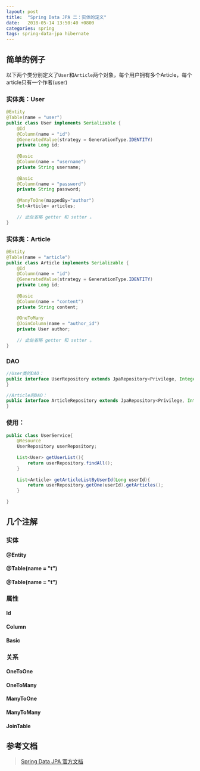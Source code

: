 ```yaml
---
layout: post
title:  "Spring Data JPA 二：实体的定义"
date:   2018-05-14 13:50:40 +0800
categories: spring
tags: spring-data-jpa hibernate
---
```


## 简单的例子
以下两个类分别定义了`User`和`Article`两个对象，每个用户拥有多个Article，每个article只有一个作者(user)

### 实体类：User
```java
@Entity 
@Table(name = "user") 
public class User implements Serializable {
    @Id
    @Column(name = "id")
    @GeneratedValue(strategy = GenerationType.IDENTITY)
    private Long id; 
    
    @Basic
    @Column(name = "username")
    private String username; 
    
    @Basic
    @Column(name = "password")
    private String password;
    
    @ManyToOne(mappedBy="author")
    Set<Article> articles;
    
    // 此处省略 getter 和 setter 。
}
```

### 实体类：Article
```java
@Entity 
@Table(name = "article") 
public class Article implements Serializable { 
    @Id
    @Column(name = "id")
    @GeneratedValue(strategy = GenerationType.IDENTITY)
    private Long id; 
    
    @Basic
    @Column(name = "content")
    private String content; 
    
    @OneToMany
    @JoinColumn(name = "author_id")
    private User author;
 
    // 此处省略 getter 和 setter 。
}
```

### DAO
```java
//User类的DAO：
public interface UserRepository extends JpaRepository<Privilege, Integer>  {
}

//Article的DAO：
public interface ArticleRepository extends JpaRepository<Privilege, Integer>  {
}
```

### 使用：
```java
public class UserService{
    @Resource
    UserRepository userRepository;
    
    List<User> getUserList(){
        return userRepository.findAll();
    }
    
    List<Article> getArticleListByUserId(Long userId){
        return userRepository.getOne(userId).getArticles();
    }
    
}

```
## 几个注解

### 实体
#### @Entity
#### @Table(name = "t")
#### @Table(name = "t")
 
 ### 属性
 
 #### Id
 
 #### Column
 
 #### Basic
 
 ### 关系
 
 #### OneToOne
 
 #### OneToMany
 
 #### ManyToOne
 
 #### ManyToMany
 
 #### JoinTable
 






## 参考文档
> [Spring Data JPA 官方文档](https://docs.spring.io/spring-data/jpa/docs/current/reference/html/)